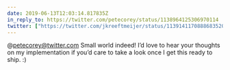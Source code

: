 ```yaml
---
date: 2019-06-13T12:03:14.817835Z
in_reply_to: https://twitter.com/petecorey/status/1138964125306970114
twitter: ["https://twitter.com/jkreeftmeijer/status/1139141170888683520"]
---
```

@petecorey@twitter.com Small world indeed! I’d love to hear your thoughts on my implementation if you’d care to take a look once I get this ready to ship. :)
